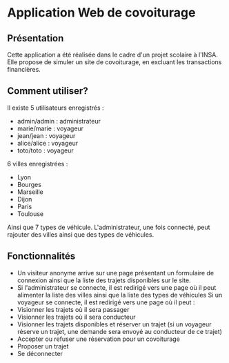 # Application Web de covoiturage

## Présentation
Cette application a été réalisée dans le cadre d'un projet scolaire à l'INSA. Elle propose de simuler un site de covoiturage, en excluant les transactions financières.

## Comment utiliser?
Il existe 5 utilisateurs enregistrés :
- admin/admin : administrateur
- marie/marie : voyageur
- jean/jean : voyageur
- alice/alice : voyageur
- toto/toto : voyageur

6 villes enregistrées :
- Lyon
- Bourges
- Marseille
- Dijon
- Paris
- Toulouse

Ainsi que 7 types de véhicule.
L'administrateur, une fois connecté, peut rajouter des villes ainsi que des types de véhicules.

## Fonctionnalités
- Un visiteur anonyme arrive sur une page présentant un formulaire de connexion ainsi que la liste des trajets disponibles sur le site.
- Si l'administrateur se connecte, il est redirigé vers une page où il peut alimenter la liste des villes ainsi que la liste des types de véhicules
Si un voyageur se connecte, il est redirigé vers une page où il peut :
- Visionner les trajets où il sera passager
- Visionner les trajets où il sera conducteur
- Visionner les trajets disponibles et réserver un trajet (si un voyageur réserve un trajet, une demande sera envoyé au conducteur de ce trajet)
- Accepter ou refuser une réservation pour un covoiturage
- Proposer un trajet
- Se déconnecter

